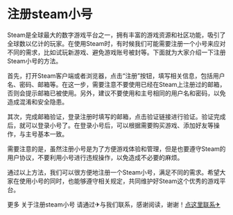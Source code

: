 # 注册steam小号

Steam是全球最大的数字游戏平台之一，拥有丰富的游戏资源和社区功能，吸引了全球数以亿计的玩家。在使用Steam时，有时候我们可能需要注册一个小号来应对不同的需求，比如试玩新游戏、避免游戏账号被封等。下面就为大家介绍一下注册Steam小号的方法。

首先，打开Steam客户端或者浏览器，点击“注册”按钮，填写相关信息，包括用户名、密码、邮箱等。在这一步，需要注意不要使用已经在Steam上注册过的邮箱，否则会提示邮箱已被使用。另外，建议不要使用和主号相同的用户名和密码，以免造成混淆和安全隐患。

其次，完成邮箱验证，登录注册时填写的邮箱，点击验证链接进行验证。验证完成后，就可以登录小号了。在登录小号后，可以根据需要购买游戏、添加好友等操作，与主号基本一致。

需要注意的是，虽然注册小号是为了方便游戏体验和管理，但是也要遵守Steam的用户协议，不要利用小号进行违规操作，以免造成不必要的麻烦。

通过以上方法，我们可以很方便地注册一个Steam小号，满足不同的需求。希望大家在使用小号的同时，也能够遵守相关规定，共同维护好Steam这个优秀的游戏平台。

更多 关于注册steam小号 请通过✈与我们联系，感谢阅读，谢谢！[点这里联系✈](https://lm.k02.cc)